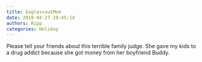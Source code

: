```yaml
---
title: EaglescoutMom
date: 2018-04-27 19:45:14
authors: Ripp
categories: Holiday
---
```


 Please tell your friends about this terrible family judge. She gave my kids to a drug addict because she got money from her boyfriend Buddy.